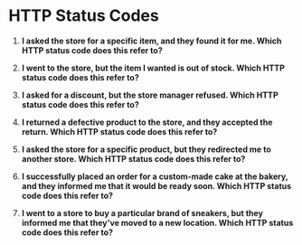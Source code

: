 # HTTP Status Codes

1. **I asked the store for a specific item, and they found it for me. Which HTTP status code does this refer to?**


2. **I went to the store, but the item I wanted is out of stock. Which HTTP status code does this refer to?**


3. **I asked for a discount, but the store manager refused. Which HTTP status code does this refer to?**


4. **I returned a defective product to the store, and they accepted the return. Which HTTP status code does this refer to?**


5. **I asked the store for a specific product, but they redirected me to another store. Which HTTP status code does this refer to?**


6. **I successfully placed an order for a custom-made cake at the bakery, and they informed me that it would be ready soon. Which HTTP status code does this refer to?**


7. **I went to a store to buy a particular brand of sneakers, but they informed me that they've moved to a new location. Which HTTP status code does this refer to?**

